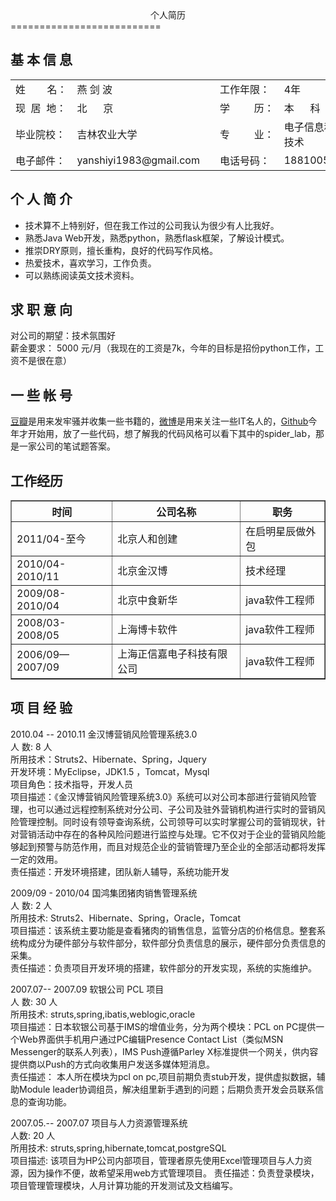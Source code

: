 <center>个人简历</center>
==========================

基 本 信 息
----------------------
<table>
	<tr>
		<td>姓&nbsp;&nbsp;&nbsp;&nbsp;&nbsp;&nbsp;&nbsp;&nbsp;名：</td>
		<td>燕 剑 波</td>
		<td width="200px;"></td>
		<td>工作年限：</td>
		<td>4年</td>
	</tr>
	<tr>	
		<td>现&nbsp;&nbsp;居&nbsp;&nbsp;地：</td>
		<td>北&nbsp;&nbsp;&nbsp;&nbsp;&nbsp;&nbsp;京</td>
		<td width="200px;"></td>
		<td>学&nbsp;&nbsp;&nbsp;&nbsp;&nbsp;&nbsp;&nbsp;&nbsp;&nbsp;历：</td>
		<td>本&nbsp;&nbsp;&nbsp;&nbsp;&nbsp;&nbsp;科</td>
	</tr>
	<tr>
		<td>毕业院校：</td>
		<td>吉林农业大学</td>
		<td width="200px;"></td>
		<td>专&nbsp;&nbsp;&nbsp;&nbsp;&nbsp;&nbsp;&nbsp;&nbsp;&nbsp;业：</td>
		<td colspan="4">电子信息科学与技术</td>
	</tr>	
	<tr>
		<td>电子邮件：</td>
		<td>yanshiyi1983@gmail.com</td>
		<td width="200px;"></td>
		<td>电话号码：</td>
		<td>18810051856</td>
	</tr>
</table>

个 人 简 介
----------------------
- 技术算不上特别好，但在我工作过的公司我认为很少有人比我好。
- 熟悉Java Web开发，熟悉python，熟悉flask框架，了解设计模式。  
- 推崇DRY原则，擅长重构，良好的代码写作风格。  
- 热爱技术，喜欢学习，工作负责。  
- 可以熟练阅读英文技术资料。  

求 职 意 向
----------------------
对公司的期望：技术氛围好  
薪金要求： 5000 元/月（我现在的工资是7k，今年的目标是招份python工作，工资不是很在意）

一 些 帐 号
---------------------
[豆瓣](http://www.douban.com/people/blabber2008/)是用来发牢骚并收集一些书籍的，[微博](http://weibo.com/bluven1983)是用来关注一些IT名人的，[Github](https://github.com/bluven/python_lab)今年才开始用，放了一些代码，想了解我的代码风格可以看下其中的spider_lab，那是一家公司的笔试题答案。

工作经历
---------------------
<table border="1">
	<tr>
		<th>时间</th>
		<th>公司名称</th>
		<th>职务</th>
	</tr>
	<tr>   
        		<td>2011/04-至今</td>
		<td>北京人和创建</td>
		<td>在启明星辰做外包</td>
    	</tr>
	<tr>   
        		<td>2010/04-2010/11</td>	
		<td>北京金汉博</td>
		<td>技术经理 </td>
    	</tr>
	<tr>   
        		<td>2009/08-2010/04</td>
		<td>北京中食新华</td>
		<td>java软件工程师 </td>
    	</tr>
	<tr>   
        		<td>2008/03-2008/05</td>
		<td>上海博卡软件</td>
		<td>java软件工程师 </td>
    	</tr>
	<tr>   
		<td>2006/09—2007/09</td>
		<td>上海正信嘉电子科技有限公司</td>
		<td>java软件工程师</td>
    	</tr>
</table>

项 目 经 验
------------
2010.04 -- 2010.11  金汉博营销风险管理系统3.0  
人    数: 8 人  
所用技术：Struts2、Hibernate、Spring，Jquery  
开发环境：MyEclipse，JDK1.5 ，Tomcat，Mysql  
项目角色：技术指导，开发人员  
项目描述：《金汉博营销风险管理系统3.0》系统可以对公司本部进行营销风险管理，也可以通过远程控制系统对分公司、子公司及驻外营销机构进行实时的营销风险管理控制。同时设有领导查询系统，公司领导可以实时掌握公司的营销现状，针对营销活动中存在的各种风险问题进行监控与处理。它不仅对于企业的营销风险能够起到预警与防范作用，而且对规范企业的营销管理乃至企业的全部活动都将发挥一定的效用。  
责任描述：开发环境搭建，团队新人辅导，系统功能开发  

2009/09 - 2010/04   国鸿集团猪肉销售管理系统  
人   数:  2 人  
所用技术: Struts2、Hibernate、Spring，Oracle，Tomcat  
项目描述：该系统主要功能是查看猪肉的销售信息，监管分店的价格信息。整套系统构成分为硬件部分与软件部分，软件部分负责信息的展示，硬件部分负责信息的采集。  
责任描述：负责项目开发环境的搭建，软件部分的开发实现，系统的实施维护。  

2007.07-- 2007.09     软银公司 PCL 项目  
人      数:  30 人  
所用技术:  struts,spring,ibatis,weblogic,oracle  
项目描述：日本软银公司基于IMS的增值业务，分为两个模块：PCL on PC提供一个Web界面供手机用户通过PC编辑Presence Contact List（类似MSN Messenger的联系人列表），IMS Push遵循Parley X标准提供一个网关，供内容提供商以Push的方式向收集用户发送多媒体短消息。   
责任描述： 本人所在模块为pcl on pc,项目前期负责stub开发，提供虚拟数据，辅助Module leader协调组员，解决组里新手遇到的问题；后期负责开发会员联系信息的查询功能。   
	
2007.05.-- 2007.07         项目与人力资源管理系统  
人数:   20 人  
所用技术:  struts,spring,hibernate,tomcat,postgreSQL  
项目描述: 该项目为HP公司内部项目，管理者原先使用Excel管理项目与人力资源，因为操作不便，故希望采用web方式管理项目。 
责任描述：负责登录模块，项目管理管理模块，人月计算功能的开发测试及文档编写。  
